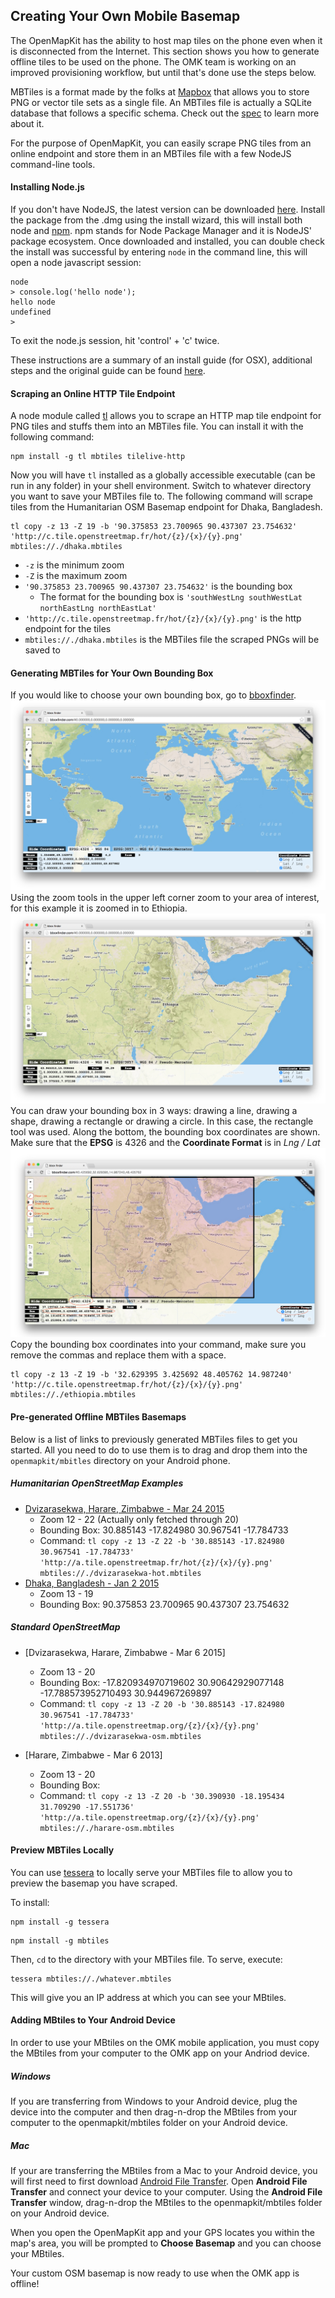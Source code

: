 ## Creating Your Own Mobile Basemap

The OpenMapKit has the ability to host map tiles on the phone even when it is disconnected from the Internet. This section shows you how to generate offline tiles to be used on the phone. The OMK team is working on an improved provisioning workflow, but until that's done use the steps below. 

MBTiles is a format made by the folks at [Mapbox](https://www.mapbox.com/) that allows you to store PNG or vector tile sets as a single file. An MBTiles file is actually a SQLite database that follows a specific schema. Check out the [spec](https://github.com/mapbox/mbtiles-spec) to learn more about it.

For the purpose of OpenMapKit, you can easily scrape PNG tiles from an online endpoint and store them in an MBTiles file with a few NodeJS command-line tools.

#### Installing Node.js
If you don't have NodeJS, the latest version can be downloaded [here](https://nodejs.org/en/). Install the package from the .dmg using the install wizard, this will install both node and [npm](https://www.npmjs.com/). npm stands for Node Package Manager and it is NodeJS' package ecosystem. Once downloaded and installed, you can double check the install was successful by entering `node` in the command line, this will open a node javascript session:

```
node
> console.log('hello node');
hello node
undefined
>
```

To exit the node.js session, hit 'control' + 'c' twice.

These instructions are a summary of an install guide (for OSX), additional steps and the original guide can be found [here](http://www.coolestguidesontheplanet.com/installing-node-js-on-osx-10-10-yosemite/).

#### Scraping an Online HTTP Tile Endpoint

A node module called [tl](https://www.npmjs.com/package/tl) allows you to scrape an HTTP map tile endpoint for PNG tiles and stuffs them into an MBTiles file. You can install it with the following command:

```
npm install -g tl mbtiles tilelive-http
```

Now you will have `tl` installed as a globally accessible executable (can be run in any folder) in your shell environment. Switch to whatever directory you want to save your MBTiles file to. The following command will scrape tiles from the Humanitarian OSM Basemap endpoint for Dhaka, Bangladesh.

```
tl copy -z 13 -Z 19 -b '90.375853 23.700965 90.437307 23.754632' 'http://c.tile.openstreetmap.fr/hot/{z}/{x}/{y}.png' mbtiles://./dhaka.mbtiles
```

* `-z` is the minimum zoom
* `-Z` is the maximum zoom
* `'90.375853 23.700965 90.437307 23.754632'` is the bounding box
    * The format for the bounding box is `'southWestLng southWestLat northEastLng northEastLat'`
* `'http://c.tile.openstreetmap.fr/hot/{z}/{x}/{y}.png'` is the http endpoint for the tiles
* `mbtiles://./dhaka.mbtiles` is the MBTiles file the scraped PNGs will be saved to

#### Generating MBTiles for Your Own Bounding Box

If you would like to choose your own bounding box, go to [bboxfinder](http://bboxfinder.com/#0.000000,0.000000,0.000000,0.000000). 
![bboxfinder](../images/bboxfinder.png) 
Using the zoom tools in the upper left corner zoom to your area of interest, for this example it is zoomed in to Ethiopia.
![bboxethiopia](../images/bboxeth.png)
You can draw your bounding box in 3 ways: drawing a line, drawing a shape, drawing a rectangle or drawing a circle. In this case, the rectangle tool was used. Along the bottom, the bounding box coordinates are shown. Make sure that the **EPSG** is 4326 and the **Coordinate Format** is in *Lng / Lat*
![bboxethannotate](../images/bboxethanno.png)
Copy the bounding box coordinates into your command, make sure you remove the commas and replace them with a space. 
```
tl copy -z 13 -Z 19 -b '32.629395 3.425692 48.405762 14.987240' 'http://c.tile.openstreetmap.fr/hot/{z}/{x}/{y}.png' mbtiles://./ethiopia.mbtiles
```

#### Pre-generated Offline MBTiles Basemaps

Below is a list of links to previously generated MBTiles files to get you started. All you need to do to use them is to drag and drop them into the `openmapkit/mbitles` directory on your Android phone.

##### Humanitarian OpenStreetMap Examples

* [Dvizarasekwa, Harare, Zimbabwe - Mar 24 2015](https://www.dropbox.com/s/bcyg1qkdl502evn/dvziarasekwa-hot-all20.mbtiles)
    * Zoom 12 - 22 (Actually only fetched through 20)
    * Bounding Box: 30.885143 -17.824980 30.967541 -17.784733
    * Command: `tl copy -z 13 -Z 22 -b '30.885143 -17.824980 30.967541 -17.784733' 'http://a.tile.openstreetmap.fr/hot/{z}/{x}/{y}.png' mbtiles://./dvizarasekwa-hot.mbtiles`
* [Dhaka, Bangladesh - Jan 2 2015](https://www.dropbox.com/s/0vgkkgtcnwpjzs1/dhaka2015-01-02.mbtiles)
    * Zoom 13 - 19
    * Bounding Box: 90.375853 23.700965 90.437307 23.754632

##### Standard OpenStreetMap

* [Dvizarasekwa, Harare, Zimbabwe - Mar 6 2015]
    * Zoom 13 - 20
    * Bounding Box: -17.820934970719602 30.90642929077148 -17.788573952710493 30.944967269897
    * Command: `tl copy -z 13 -Z 20 -b '30.885143 -17.824980 30.967541 -17.784733' 'http://a.tile.openstreetmap.org/{z}/{x}/{y}.png' mbtiles://./dvizarasekwa-osm.mbtiles`

* [Harare, Zimbabwe - Mar 6 2013]
    * Zoom 13 - 20
    * Bounding Box: 
    * Command: `tl copy -z 13 -Z 20 -b '30.390930 -18.195434 31.709290 -17.551736' 'http://a.tile.openstreetmap.org/{z}/{x}/{y}.png' mbtiles://./harare-osm.mbtiles`

#### Preview MBTiles Locally

You can use [tessera](https://github.com/mojodna/tessera) to locally serve your MBTiles file to allow you to preview the basemap you have scraped.

To install:

```
npm install -g tessera
```

```
npm install -g mbtiles
```

Then, `cd` to the directory with your MBTiles file. To serve, execute:

```
tessera mbtiles://./whatever.mbtiles
```

This will give you an IP address at which you can see your MBtiles.

#### Adding MBtiles to Your Android Device

In order to use your MBtiles on the OMK mobile application, you must copy the MBtiles from your computer to the OMK app on your Andriod device.

##### Windows

If you are transferring from Windows to your Android device, plug the device into the computer and then drag-n-drop the MBtiles from your computer to the openmapkit/mbtiles folder on your Android device.
 
##### Mac

If your are transferring the MBtiles from a Mac to your Android device, you will first need to first download [Android File Transfer](https://www.android.com/filetransfer/). Open **Android File Transfer** and connect your device to your computer. Using the **Android File Transfer** window, drag-n-drop the MBtiles to the openmapkit/mbtiles folder on your Android device.

When you open the OpenMapKit app and your GPS locates you within the map's area, you will be prompted to **Choose Basemap** and you can choose your MBtiles.

Your custom OSM basemap is now ready to use when the OMK app is offline!